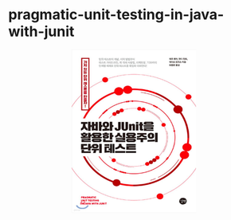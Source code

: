# pragmatic-unit-testing-in-java-with-junit

<div align="center">
  <img src="docs/img.png" alt="Image" width="250" height="328">
</div>